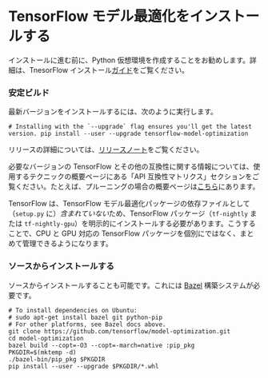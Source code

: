 # TensorFlow モデル最適化をインストールする

インストールに進む前に、Python 仮想環境を作成することをお勧めします。詳細は、TnesorFlow インストール[ガイド](https://www.tensorflow.org/install/pip#2.-create-a-virtual-environment-recommended)をご覧ください。

### 安定ビルド

最新バージョンをインストールするには、次のように実行します。

```shell
# Installing with the `--upgrade` flag ensures you'll get the latest version. pip install --user --upgrade tensorflow-model-optimization
```

リリースの詳細については、[リリースノート](https://github.com/tensorflow/model-optimization/releases)をご覧ください。

必要なバージョンの TensorFlow とその他の互換性に関する情報については、使用するテクニックの概要ページにある「API 互換性マトリクス」セクションをご覧ください。たとえば、プルーニングの場合の概要ページは[こちら](https://www.tensorflow.org/model_optimization/guide/pruning)にあります。

TensorFlow は、TensorFlow モデル最適化パッケージの依存ファイルとして（`setup.py` に）*含まれていない*ため、TensorFlow パッケージ（`tf-nightly` または `tf-nightly-gpu`）を明示的にインストールする必要があります。こうすることで、CPU と GPU 対応の TensorFlow パッケージを個別にではなく、まとめて管理できるようになります。

### ソースからインストールする

ソースからインストールすることも可能です。これには [Bazel](https://bazel.build/) 構築システムが必要です。

```shell
# To install dependencies on Ubuntu:
# sudo apt-get install bazel git python-pip
# For other platforms, see Bazel docs above.
git clone https://github.com/tensorflow/model-optimization.git
cd model-optimization
bazel build --copt=-O3 --copt=-march=native :pip_pkg
PKGDIR=$(mktemp -d)
./bazel-bin/pip_pkg $PKGDIR
pip install --user --upgrade $PKGDIR/*.whl
```
